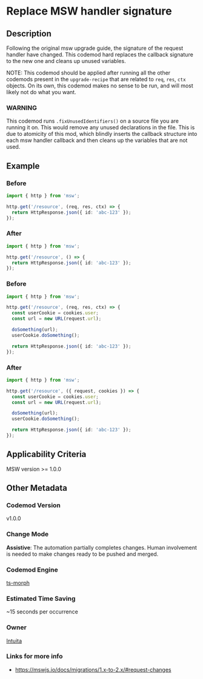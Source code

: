 # Replace MSW handler signature

## Description

Following the original msw upgrade guide, the signature of the request handler have changed. This codemod hard replaces the callback signature to the new one and cleans up unused variables.

NOTE: This codemod should be applied after running all the other codemods present in the `upgrade-recipe` that are related to `req`, `res`, `ctx` objects. On its own, this codemod makes no sense to be run, and will most likely not do what you want.

### WARNING

This codemod runs `.fixUnusedIdentifiers()` on a source file you are running it on. This would remove any unused declarations in the file. This is due to atomicity of this mod, which blindly inserts the callback structure into each msw handler callback and then cleans up the variables that are not used.

## Example

### Before

```ts
import { http } from 'msw';

http.get('/resource', (req, res, ctx) => {
  return HttpResponse.json({ id: 'abc-123' });
});
```

### After

```ts
import { http } from 'msw';

http.get('/resource', () => {
  return HttpResponse.json({ id: 'abc-123' });
});
```

### Before

```ts
import { http } from 'msw';

http.get('/resource', (req, res, ctx) => {
  const userCookie = cookies.user;
  const url = new URL(request.url);

  doSomething(url);
  userCookie.doSomething();

  return HttpResponse.json({ id: 'abc-123' });
});
```

### After

```ts
import { http } from 'msw';

http.get('/resource', ({ request, cookies }) => {
  const userCookie = cookies.user;
  const url = new URL(request.url);

  doSomething(url);
  userCookie.doSomething();

  return HttpResponse.json({ id: 'abc-123' });
});
```

## Applicability Criteria

MSW version >= 1.0.0

## Other Metadata

### Codemod Version

v1.0.0

### Change Mode

**Assistive**: The automation partially completes changes. Human involvement is needed to make changes ready to be pushed and merged.

### **Codemod Engine**

[ts-morph](https://github.com/dsherret/ts-morph)

### Estimated Time Saving

~15 seconds per occurrence

### Owner

[Intuita](https://github.com/intuita-inc)

### Links for more info
-   https://mswjs.io/docs/migrations/1.x-to-2.x/#request-changes
